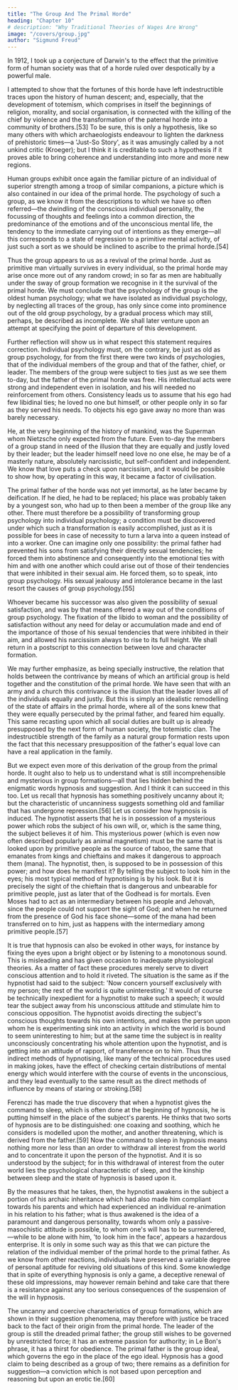 ```yaml
---
title: "The Group And The Primal Horde"
heading: "Chapter 10"
# description: "Why Traditional Theories of Wages Are Wrong"
image: "/covers/group.jpg"
author: "Sigmund Freud"
---
```



In 1912, I took up a conjecture of Darwin's to the effect that the primitive form of human society was that of a horde ruled over despotically by a powerful male.

I attempted to show that the fortunes of this horde have left indestructible traces upon the history of human descent; and, especially, that the development of totemism, which comprises in itself the beginnings of religion, morality, and social organisation, is connected with the killing of the chief by violence and the transformation of the paternal horde into a community of brothers.[53] To be sure, this is only a hypothesis, like so many others with which archaeologists endeavour to lighten the darkness of prehistoric times—a 'Just-So Story', as it was amusingly called by a not unkind critic (Kroeger); but I think it is creditable to such a hypothesis if it proves able to bring coherence and understanding into more and more new regions.

Human groups exhibit once again the familiar picture of an individual of superior strength among a troop of similar companions, a picture which is also contained in our idea of the primal horde. The psychology of such a group, as we know it from the descriptions to which we have so often referred—the dwindling of the conscious individual personality, the focussing of thoughts and feelings into a common direction, the predominance of the emotions and of the unconscious mental life, the tendency to the immediate carrying out of intentions as they emerge—all this corresponds to a state of regression to a primitive mental activity, of just such a sort as we should be inclined to ascribe to the primal horde.[54]

Thus the group appears to us as a revival of the primal horde. Just as primitive man virtually survives in every individual, so the primal horde may arise once more out of any random crowd; in so far as men are habitually under the sway of group formation we recognise in it the survival of the primal horde. We must conclude that the psychology of the group is the oldest human psychology; what we have isolated as individual psychology, by neglecting all traces of the group, has only since come into prominence out of the old group psychology, by a gradual process which may still, perhaps, be described as incomplete. We shall later venture upon an attempt at specifying the point of departure of this development.

Further reflection will show us in what respect this statement requires correction. Individual psychology must, on the contrary, be just as old as group psychology, for from the first there were two kinds of psychologies, that of the individual members of the group and that of the father, chief, or leader. The members of the group were subject to ties just as we see them to-day, but the father of the primal horde was free. His intellectual acts were strong and independent even in isolation, and his will needed no reinforcement from others. Consistency leads us to assume that his ego had few libidinal ties; he loved no one but himself, or other people only in so far as they served his needs. To objects his ego gave away no more than was barely necessary.

He, at the very beginning of the history of mankind, was the Superman whom Nietzsche only expected from the future. Even to-day the members of a group stand in need of the illusion that they are equally and justly loved by their leader; but the leader himself need love no one else, he may be of a masterly nature, absolutely narcissistic, but self-confident and independent. We know that love puts a check upon narcissism, and it would be possible to show how, by operating in this way, it became a factor of civilisation.

The primal father of the horde was not yet immortal, as he later became by deification. If he died, he had to be replaced; his place was probably taken by a youngest son, who had up to then been a member of the group like any other. There must therefore be a possibility of transforming group psychology into individual psychology; a condition must be discovered under which such a transformation is easily accomplished, just as it is possible for bees in case of necessity to turn a larva into a queen instead of into a worker. One can imagine only one possibility: the primal father had prevented his sons from satisfying their directly sexual tendencies; he forced them into abstinence and consequently into the emotional ties with him and with one another which could arise out of those of their tendencies that were inhibited in their sexual aim. He forced them, so to speak, into group psychology. His sexual jealousy and intolerance became in the last resort the causes of group psychology.[55]

Whoever became his successor was also given the possibility of sexual satisfaction, and was by that means offered a way out of the conditions of group psychology. The fixation of the libido to woman and the possibility of satisfaction without any need for delay or accumulation made and end of the importance of those of his sexual tendencies that were inhibited in their aim, and allowed his narcissism always to rise to its full height. We shall return in a postscript to this connection between love and character formation.

We may further emphasize, as being specially instructive, the relation that holds between the contrivance by means of which an artificial group is held together and the constitution of the primal horde. We have seen that with an army and a church this contrivance is the illusion that the leader loves all of the individuals equally and justly. But this is simply an idealistic remodelling of the state of affairs in the primal horde, where all of the sons knew that they were equally persecuted by the primal father, and feared him equally. This same recasting upon which all social duties are built up is already presupposed by the next form of human society, the totemistic clan. The indestructible strength of the family as a natural group formation rests upon the fact that this necessary presupposition of the father's equal love can have a real application in the family.

But we expect even more of this derivation of the group from the primal horde. It ought also to help us to understand what is still incomprehensible and mysterious in group formations—all that lies hidden behind the enigmatic words hypnosis and suggestion. And I think it can succeed in this too. Let us recall that hypnosis has something positively uncanny about it; but the characteristic of uncanniness suggests something old and familiar that has undergone repression.[56] Let us consider how hypnosis is induced. The hypnotist asserts that he is in possession of a mysterious power which robs the subject of his own will, or, which is the same thing, the subject believes it of him. This mysterious power (which is even now often described popularly as animal magnetism) must be the same that is looked upon by primitive people as the source of taboo, the same that emanates from kings and chieftains and makes it dangerous to approach them (mana). The hypnotist, then, is supposed to be in possession of this power; and how does he manifest it? By telling the subject to look him in the eyes; his most typical method of hypnotising is by his look. But it is precisely the sight of the chieftain that is dangerous and unbearable for primitive people, just as later that of the Godhead is for mortals. Even Moses had to act as an intermediary between his people and Jehovah, since the people could not support the sight of God; and when he returned from the presence of God his face shone—some of the mana had been transferred on to him, just as happens with the intermediary among primitive people.[57]

It is true that hypnosis can also be evoked in other ways, for instance by fixing the eyes upon a bright object or by listening to a monotonous sound. This is misleading and has given occasion to inadequate physiological theories. As a matter of fact these procedures merely serve to divert conscious attention and to hold it riveted. The situation is the same as if the hypnotist had said to the subject: 'Now concern yourself exclusively with my person; the rest of the world is quite uninteresting.' It would of course be technically inexpedient for a hypnotist to make such a speech; it would tear the subject away from his unconscious attitude and stimulate him to conscious opposition. The hypnotist avoids directing the subject's conscious thoughts towards his own intentions, and makes the person upon whom he is experimenting sink into an activity in which the world is bound to seem uninteresting to him; but at the same time the subject is in reality unconsciously concentrating his whole attention upon the hypnotist, and is getting into an attitude of rapport, of transference on to him. Thus the indirect methods of hypnotising, like many of the technical procedures used in making jokes, have the effect of checking certain distributions of mental energy which would interfere with the course of events in the unconscious, and they lead eventually to the same result as the direct methods of influence by means of staring or stroking.[58]

Ferenczi has made the true discovery that when a hypnotist gives the command to sleep, which is often done at the beginning of hypnosis, he is putting himself in the place of the subject's parents. He thinks that two sorts of hypnosis are to be distinguished: one coaxing and soothing, which he considers is modelled upon the mother, and another threatening, which is derived from the father.[59] Now the command to sleep in hypnosis means nothing more nor less than an order to withdraw all interest from the world and to concentrate it upon the person of the hypnotist. And it is so understood by the subject; for in this withdrawal of interest from the outer world lies the psychological characteristic of sleep, and the kinship between sleep and the state of hypnosis is based upon it.

By the measures that he takes, then, the hypnotist awakens in the subject a portion of his archaic inheritance which had also made him compliant towards his parents and which had experienced an individual re-animation in his relation to his father; what is thus awakened is the idea of a paramount and dangerous personality, towards whom only a passive-masochistic attitude is possible, to whom one's will has to be surrendered,—while to be alone with him, 'to look him in the face', appears a hazardous enterprise. It is only in some such way as this that we can picture the relation of the individual member of the primal horde to the primal father. As we know from other reactions, individuals have preserved a variable degree of personal aptitude for reviving old situations of this kind. Some knowledge that in spite of everything hypnosis is only a game, a deceptive renewal of these old impressions, may however remain behind and take care that there is a resistance against any too serious consequences of the suspension of the will in hypnosis.

The uncanny and coercive characteristics of group formations, which are shown in their suggestion phenomena, may therefore with justice be traced back to the fact of their origin from the primal horde. The leader of the group is still the dreaded primal father; the group still wishes to be governed by unrestricted force; it has an extreme passion for authority; in Le Bon's phrase, it has a thirst for obedience. The primal father is the group ideal, which governs the ego in the place of the ego ideal. Hypnosis has a good claim to being described as a group of two; there remains as a definition for suggestion—a conviction which is not based upon perception and reasoning but upon an erotic tie.[60]

